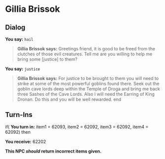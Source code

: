 # Gillia Brissok
## Dialog

**You say:** `hail`



>**Gillia Brissok says:** Greetings friend, it is good to be freed from the clutches of those evil creatures. Tell me are you willing to help me bring some [justice] to them?

**You say:** `justice`



>**Gillia Brissok says:** For justice to be brought to them you will need to strike at some of the most powerful goblins found there. Seek out the goblin cave lords deep within the Temple of Droga and bring me back three Sashes of the Cave Lords. Also I will need the Earring of King Dronan. Do this and you will be well rewarded.
end
## Turn-Ins



if( **You turn in:** item1 = 62093, item2 = 62092, item3 = 62092, item4 = 62092) then


 **You receive:** 62202 

**This NPC *should* return incorrect items given.**
 




